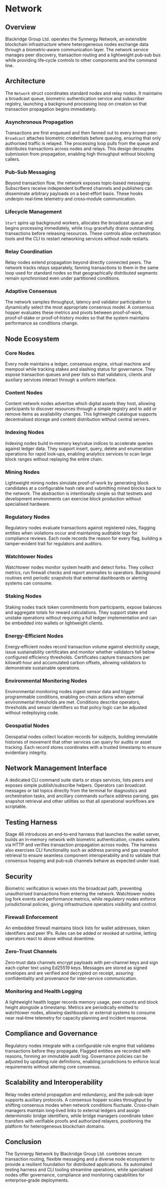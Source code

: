 # Network

## Overview
Blackridge Group Ltd. operates the Synnergy Network, an extensible blockchain infrastructure where heterogeneous nodes exchange data through a biometric‑aware communication layer. The network service manages peer discovery, transaction routing and a lightweight pub‑sub bus while providing life‑cycle controls to other components and the command line.

## Architecture
The `Network` struct coordinates standard nodes and relay nodes. It maintains a broadcast queue, biometric authentication service and subscriber registry, launching a background processing loop on creation so that transaction propagation begins immediately.

### Asynchronous Propagation
Transactions are first enqueued and then fanned out to every known peer. `Broadcast` attaches biometric credentials before queuing, ensuring that only authorised traffic is relayed. The processing loop pulls from the queue and distributes transactions across nodes and relays. This design decouples submission from propagation, enabling high throughput without blocking callers.

### Pub‑Sub Messaging
Beyond transaction flow, the network exposes topic‑based messaging. Subscribers receive independent buffered channels and publishers can disseminate arbitrary payloads on a best‑effort basis. These hooks underpin real‑time telemetry and cross‑module communication.

### Lifecycle Management
`Start` spins up background workers, allocates the broadcast queue and begins processing immediately, while `Stop` gracefully drains outstanding transactions before releasing resources. These controls allow orchestration tools and the CLI to restart networking services without node restarts.

### Relay Coordination
Relay nodes extend propagation beyond directly connected peers. The network tracks relays separately, fanning transactions to them in the same loop used for standard nodes so that geographically distributed segments remain synchronised even under partitioned conditions.

### Adaptive Consensus
The network samples throughput, latency and validator participation to dynamically select the most appropriate consensus model. A consensus hopper evaluates these metrics and pivots between proof‑of‑work, proof‑of‑stake or proof‑of‑history modes so that the system maintains performance as conditions change.

## Node Ecosystem
### Core Nodes
Every node maintains a ledger, consensus engine, virtual machine and mempool while tracking stakes and slashing status for governance. They expose transaction queues and peer lists so that validators, clients and auxiliary services interact through a uniform interface.

### Content Nodes
Content network nodes advertise which digital assets they host, allowing participants to discover resources through a simple registry and to add or remove items as availability changes. This lightweight catalogue supports decentralised storage and content distribution without central servers.

### Indexing Nodes
Indexing nodes build in‑memory key/value indices to accelerate queries against ledger data. They support insert, query, delete and enumeration operations for rapid look‑ups, enabling analytics services to scan large block ranges without replaying the entire chain.

### Mining Nodes
Lightweight mining nodes simulate proof‑of‑work by generating block candidates at a configurable hash rate and submitting mined blocks back to the network. The abstraction is intentionally simple so that testnets and development environments can exercise block production without specialised hardware.

### Regulatory Nodes
Regulatory nodes evaluate transactions against registered rules, flagging entities when violations occur and maintaining auditable logs for compliance reviews. Each node records the reason for every flag, building a tamper‑evident trail for regulators and auditors.

### Watchtower Nodes
Watchtower nodes monitor system health and detect forks. They collect metrics, run firewall checks and report anomalies to operators. Background routines emit periodic snapshots that external dashboards or alerting systems can consume.

### Staking Nodes
Staking nodes track token commitments from participants, expose balances and aggregate totals for reward calculations. They support stake and unstake operations without requiring a full ledger implementation and can be embedded into wallets or lightweight clients.

### Energy‑Efficient Nodes
Energy‑efficient nodes record transaction volume against electricity usage, issue sustainability certificates and monitor whether validators fall below configured efficiency thresholds. Certificates capture transactions per kilowatt‑hour and accumulated carbon offsets, allowing validators to demonstrate sustainable operations.

### Environmental Monitoring Nodes
Environmental monitoring nodes ingest sensor data and trigger programmable conditions, enabling on‑chain actions when external environmental thresholds are met. Conditions describe operators, thresholds and sensor identifiers so that policy logic can be adjusted without redeploying code.

### Geospatial Nodes
Geospatial nodes collect location records for subjects, building immutable histories of movement that other services can query for audits or asset tracking. Each record stores coordinates with a trusted timestamp to ensure evidentiary integrity.

## Network Management Interface
A dedicated CLI command suite starts or stops services, lists peers and exposes simple publish/subscribe helpers. Operators can broadcast messages or tail topics directly from the terminal for diagnostics and orchestration tasks, and ancillary commands surface address parsing, gas snapshot retrieval and other utilities so that all operational workflows are scriptable.

## Testing Harness
Stage 46 introduces an end‑to‑end harness that launches the wallet server, builds an in‑memory network with biometric authentication, creates wallets via HTTP and verifies transaction propagation across nodes. The harness also exercises CLI functionality such as address parsing and gas snapshot retrieval to ensure seamless component interoperability and to validate that consensus hopping and pub‑sub channels behave as expected under load.

## Security
Biometric verification is woven into the broadcast path, preventing unauthorised transactions from entering the network. Watchtower nodes log fork events and performance metrics, while regulatory nodes enforce jurisdictional policies, giving infrastructure operators visibility and control.

### Firewall Enforcement
An embedded firewall maintains block lists for wallet addresses, token identifiers and peer IPs. Rules can be added or revoked at runtime, letting operators react to abuse without downtime.

### Zero‑Trust Channels
Zero‑trust data channels encrypt payloads with per‑channel keys and sign each cipher text using Ed25519 keys. Messages are stored as signed envelopes and are verified and decrypted on receipt, assuring confidentiality and provenance for inter‑service communication.

### Monitoring and Health Logging
A lightweight health logger records memory usage, peer counts and block height alongside a timestamp. Metrics are periodically emitted to watchtower nodes, allowing dashboards or external systems to consume near real‑time telemetry for capacity planning and incident response.

## Compliance and Governance
Regulatory nodes integrate with a configurable rule engine that validates transactions before they propagate. Flagged entities are recorded with reasons, forming an immutable audit log. Governance policies can be adjusted by updating rule definitions, enabling jurisdictions to enforce local requirements without altering core consensus.

## Scalability and Interoperability
Relay nodes extend propagation and redundancy, and the pub‑sub layer supports auxiliary protocols. A consensus hopper scales throughput by shifting consensus modes when network conditions fluctuate. Cross‑chain managers maintain long‑lived links to external ledgers and assign deterministic bridge identifiers, while bridge managers coordinate token transfers with verifiable proofs and authorized relayers, positioning the platform for heterogeneous blockchain domains.

## Conclusion
The Synnergy Network by Blackridge Group Ltd. combines secure transaction routing, flexible messaging and a diverse node ecosystem to provide a resilient foundation for distributed applications. Its automated testing harness and CLI tooling streamline operations, while specialised nodes offer governance, compliance and monitoring capabilities for enterprise‑grade deployments.
